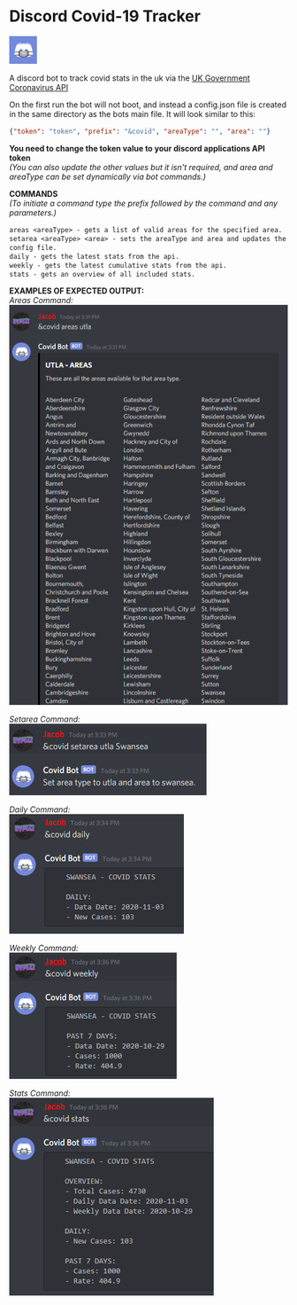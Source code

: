 [UK Government Coronavirus API]: https://coronavirus.data.gov.uk/developers-guide

# Discord Covid-19 Tracker
<img src="assets/Logo.png"  width="50" height="50"> 

A discord bot to track covid stats in the uk via the [UK Government Coronavirus API]

On the first run the bot will not boot, and instead a config.json file is created in the same directory as the bots main file. It will look similar to this:
```json 
{"token": "token", "prefix": "&covid", "areaType": "", "area": ""}
``` 
**You need to change the token value to your discord applications API token**   
*(You can also update the other values but it isn't required, and area and areaType can be set dynamically via bot commands.)*

**COMMANDS**  
*(To initiate a command type the prefix followed by the command and any parameters.)*
```
areas <areaType> - gets a list of valid areas for the specified area.
setarea <areaType> <area> - sets the areaType and area and updates the config file.
daily - gets the latest stats from the api.
weekly - gets the latest cumulative stats from the api.
stats - gets an overview of all included stats.
```

**EXAMPLES OF EXPECTED OUTPUT:**  
*Areas Command:*  
![areas command](/assets/areas_command.png?raw=true)

*Setarea Command:*  
![setarea command](/assets/setarea_command.png?raw=true)

*Daily Command:*  
![daily command](/assets/daily_command.png?raw=true)

*Weekly Command:*  
![weekly command](/assets/weekly_command.png?raw=true)

*Stats Command:*  
![stats command](/assets/stats_command.png?raw=true)
